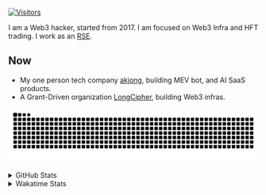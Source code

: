<!-- markdownlint-disable MD041 MD010 MD033 -->
[![Visitors](https://api.visitorbadge.io/api/daily?path=Akagi201%2FAkagi201&label=Visitors%20Today&countColor=%2337d67a)](https://visitorbadge.io/status?path=Akagi201%2FAkagi201)

I am a Web3 hacker, started from 2017. I am focused on Web3 Infra and HFT trading.
I work as an [RSE](https://us-rse.org/about/what-is-an-rse/).

## Now

* My one person tech company [akjong](https://github.com/akjong), building MEV bot, and AI SaaS products.
* A Grant-Driven organization [LongCipher](https://github.com/longcipher), building Web3 infras.

[![github contribution grid snake animation](https://raw.githubusercontent.com/Akagi201/Akagi201/output/github-contribution-grid-snake.svg#gh-light-mode-only)](https://github.com/Akagi201)

<details>
<summary>GitHub Stats</summary>
  <a href="https://github.com/Akagi201"><img alt="Profile Detail" src="https://raw.githubusercontent.com/Akagi201/Akagi201/master/profile-summary-card-output/dracula/0-profile-details.svg" /></a>
  <a href="https://github.com/Akagi201"><img alt="Github Stats" src="https://raw.githubusercontent.com/Akagi201/Akagi201/master/profile-summary-card-output/dracula/3-stats.svg" /></a>
  <a href="https://github.com/Akagi201"><img alt="Lang By Commits" src="https://raw.githubusercontent.com/Akagi201/Akagi201/master/profile-summary-card-output/dracula/2-most-commit-language.svg" /></a>
</details>

<details>
<summary>Wakatime Stats</summary>
<br>

<!--START_SECTION:waka-->

```txt
From: 02 August 2025 - To: 09 August 2025

Total Time: 86 hrs 59 mins

sh           27 hrs 42 mins  ████████░░░░░░░░░░░░░░░░░   31.85 %
Other        21 hrs 38 mins  ██████▒░░░░░░░░░░░░░░░░░░   24.87 %
TOML         11 hrs 40 mins  ███▒░░░░░░░░░░░░░░░░░░░░░   13.43 %
Markdown     10 hrs 5 mins   ███░░░░░░░░░░░░░░░░░░░░░░   11.60 %
Rust         10 hrs          ███░░░░░░░░░░░░░░░░░░░░░░   11.51 %
Python       1 hr 36 mins    ▒░░░░░░░░░░░░░░░░░░░░░░░░   01.85 %
HTML         1 hr 13 mins    ▒░░░░░░░░░░░░░░░░░░░░░░░░   01.41 %
YAML         48 mins         ▒░░░░░░░░░░░░░░░░░░░░░░░░   00.93 %
JSON         21 mins         ░░░░░░░░░░░░░░░░░░░░░░░░░   00.42 %
Go           19 mins         ░░░░░░░░░░░░░░░░░░░░░░░░░   00.37 %
```

<!--END_SECTION:waka-->

</details>
